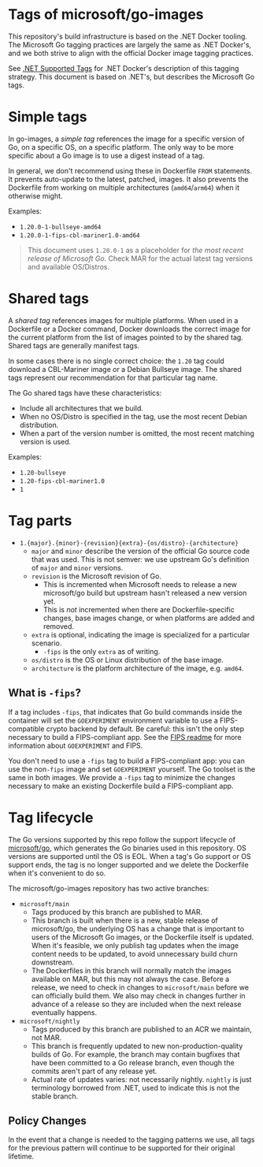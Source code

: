 # Tags of microsoft/go-images

This repository's build infrastructure is based on the .NET Docker tooling. The Microsoft Go tagging practices are largely the same as .NET Docker's, and we both strive to align with the official Docker image tagging practices.

See [.NET Supported Tags](https://github.com/dotnet/dotnet-docker/blob/main/documentation/supported-tags.md) for .NET Docker's description of this tagging strategy. This document is based on .NET's, but describes the Microsoft Go tags.

# Simple tags

In go-images, a *simple tag* references the image for a specific version of Go, on a specific OS, on a specific platform. The only way to be more specific about a Go image is to use a digest instead of a tag.

In general, we don't recommend using these in Dockerfile `FROM` statements. It prevents auto-update to the latest, patched, images. It also prevents the Dockerfile from working on multiple architectures (`amd64`/`arm64`) when it otherwise might.

Examples:

* `1.20.0-1-bullseye-amd64`
* `1.20.0-1-fips-cbl-mariner1.0-amd64`

> This document uses `1.20.0-1` as a placeholder for *the most recent release of Microsoft Go*. Check MAR for the actual latest tag versions and available OS/Distros.

# Shared tags

A *shared tag* references images for multiple platforms. When used in a Dockerfile or a Docker command, Docker downloads the correct image for the current platform from the list of images pointed to by the shared tag. Shared tags are generally manifest tags.

In some cases there is no single correct choice: the `1.20` tag could download a CBL-Mariner image or a Debian Bullseye image. The shared tags represent our recommendation for that particular tag name.

The Go shared tags have these characteristics:

* Include all architectures that we build.
* When no OS/Distro is specified in the tag, use the most recent Debian distribution.
* When a part of the version number is omitted, the most recent matching version is used.

Examples:

* `1.20-bullseye`
* `1.20-fips-cbl-mariner1.0`
* `1`

# Tag parts

* `1.{major}.{minor}-{revision}{extra}-{os/distro}-{architecture}`
  * `major` and `minor` describe the version of the official Go source code that was used. This is not semver: we use upstream Go's definition of `major` and `minor` versions.
  * `revision` is the Microsoft revision of Go.
    * This is incremented when Microsoft needs to release a new microsoft/go build but upstream hasn't released a new version yet.
    * This is *not* incremented when there are Dockerfile-specific changes, base images change, or when platforms are added and removed.
  * `extra` is optional, indicating the image is specialized for a particular scenario.
    * `-fips` is the only `extra` as of writing.
  * `os/distro` is the OS or Linux distribution of the base image.
  * `architecture` is the platform architecture of the image, e.g. `amd64`.

## What is `-fips`?

If a tag includes `-fips`, that indicates that Go build commands inside the container will set the `GOEXPERIMENT` environment variable to use a FIPS-compatible crypto backend by default. Be careful: this isn't the only step necessary to build a FIPS-compliant app. See the [FIPS readme] for more information about `GOEXPERIMENT` and FIPS.

You don't need to use a `-fips` tag to build a FIPS-compliant app: you can use the non`-fips` image and set `GOEXPERIMENT` yourself. The Go toolset is the same in both images. We provide a `-fips` tag to minimize the changes necessary to make an existing Dockerfile build a FIPS-compliant app.

# Tag lifecycle

The Go versions supported by this repo follow the support lifecycle of [microsoft/go](https://github.com/microsoft/go), which generates the Go binaries used in this repository. OS versions are supported until the OS is EOL. When a tag's Go support or OS support ends, the tag is no longer supported and we delete the Dockerfile when it's convenient to do so.

The microsoft/go-images repository has two active branches:

* `microsoft/main`
  * Tags produced by this branch are published to MAR.
  * This branch is built when there is a new, stable release of microsoft/go, the underlying OS has a change that is important to users of the Microsoft Go images, or the Dockerfile itself is updated. When it's feasible, we only publish tag updates when the image content needs to be updated, to avoid unnecessary build churn downstream.
  * The Dockerfiles in this branch will normally match the images available on MAR, but this may not always the case. Before a release, we need to check in changes to `microsoft/main` before we can officially build them. We also may check in changes further in advance of a release so they are included when the next release eventually happens.
* `microsoft/nightly`
  * Tags produced by this branch are published to an ACR we maintain, not MAR.
  * This branch is frequently updated to new non-production-quality builds of Go. For example, the branch may contain bugfixes that have been committed to a Go release branch, even though the commits aren't part of any release yet. 
  * Actual rate of updates varies: not necessarily nightly. `nightly` is just terminology borrowed from .NET, used to indicate this is not the stable branch.

## Policy Changes

In the event that a change is needed to the tagging patterns we use, all tags for the previous pattern will continue to be supported for their original lifetime.

[FIPS readme]: https://github.com/microsoft/go/tree/microsoft/main/eng/doc/fips
